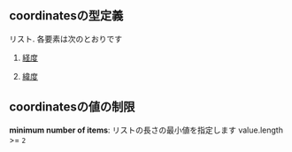 ## coordinatesの型定義

リスト. 各要素は次のとおりです

1.  [経度](line_detail-properties-路線ポリライン-properties-features-items-properties-geometry-properties-coordinates-座標点-items-経度.md "check type definition")

2.  [緯度](line_detail-properties-路線ポリライン-properties-features-items-properties-geometry-properties-coordinates-座標点-items-緯度.md "check type definition")

## coordinatesの値の制限

**minimum number of items**: リストの長さの最小値を指定します value.length >= `2`
